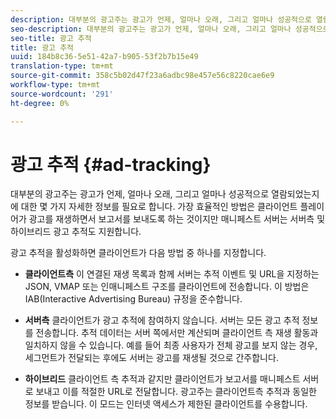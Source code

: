 ```yaml
---
description: 대부분의 광고주는 광고가 언제, 얼마나 오래, 그리고 얼마나 성공적으로 열람되었는지에 대한 몇 가지 자세한 정보를 필요로 합니다. 가장 효율적인 방법은 클라이언트 플레이어가 광고를 재생하면서 보고서를 보내도록 하는 것이지만 매니페스트 서버는 서버측 및 하이브리드 광고 추적도 지원합니다.
seo-description: 대부분의 광고주는 광고가 언제, 얼마나 오래, 그리고 얼마나 성공적으로 열람되었는지에 대한 몇 가지 자세한 정보를 필요로 합니다. 가장 효율적인 방법은 클라이언트 플레이어가 광고를 재생하면서 보고서를 보내도록 하는 것이지만 매니페스트 서버는 서버측 및 하이브리드 광고 추적도 지원합니다.
seo-title: 광고 추적
title: 광고 추적
uuid: 184b8c36-5e51-42a7-b905-53f2b7b15e49
translation-type: tm+mt
source-git-commit: 358c5b02d47f23a6adbc98e457e56c8220cae6e9
workflow-type: tm+mt
source-wordcount: '291'
ht-degree: 0%

---
```



# 광고 추적 {#ad-tracking}

대부분의 광고주는 광고가 언제, 얼마나 오래, 그리고 얼마나 성공적으로 열람되었는지에 대한 몇 가지 자세한 정보를 필요로 합니다. 가장 효율적인 방법은 클라이언트 플레이어가 광고를 재생하면서 보고서를 보내도록 하는 것이지만 매니페스트 서버는 서버측 및 하이브리드 광고 추적도 지원합니다.

광고 추적을 활성화하면 클라이언트가 다음 방법 중 하나를 지정합니다.

* **클라이언트측** 이 연결된 재생 목록과 함께 서버는 추적 이벤트 및 URL을 지정하는 JSON, VMAP 또는 인매니페스트 구조를 클라이언트에 전송합니다. 이 방법은 IAB(Interactive Advertising Bureau) 규정을 준수합니다.

* **서버측** 클라이언트가 광고 추적에 참여하지 않습니다. 서버는 모든 광고 추적 정보를 전송합니다. 추적 데이터는 서버 쪽에서만 계산되며 클라이언트 측 재생 활동과 일치하지 않을 수 있습니다. 예를 들어 최종 사용자가 전체 광고를 보지 않는 경우, 세그먼트가 전달되는 후에도 서버는 광고를 재생될 것으로 간주합니다.

* **하이브리드** 클라이언트 측 추적과 같지만 클라이언트가 보고서를 매니페스트 서버로 보내고 이를 적절한 URL로 전달합니다. 광고주는 클라이언트측 추적과 동일한 정보를 받습니다. 이 모드는 인터넷 액세스가 제한된 클라이언트를 수용합니다.